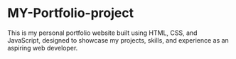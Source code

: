 # MY-Portfolio-project
This is my personal portfolio website built using HTML, CSS, and JavaScript, designed to showcase my projects, skills, and experience as an aspiring web developer.
